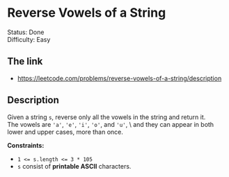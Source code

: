 # Reverse Vowels of a String

Status: Done \
Difficulty: Easy

## The link
- https://leetcode.com/problems/reverse-vowels-of-a-string/description

## Description
Given a string `s`, reverse only all the vowels in the string and return it. \
The vowels are `'a'`, `'e'`, `'i'`, `'o'`, and `'u'`, \ 
and they can appear in both lower and upper cases, more than once.

**Constraints:**
- `1 <= s.length <= 3 * 105`
- `s` consist of **printable ASCII** characters.
